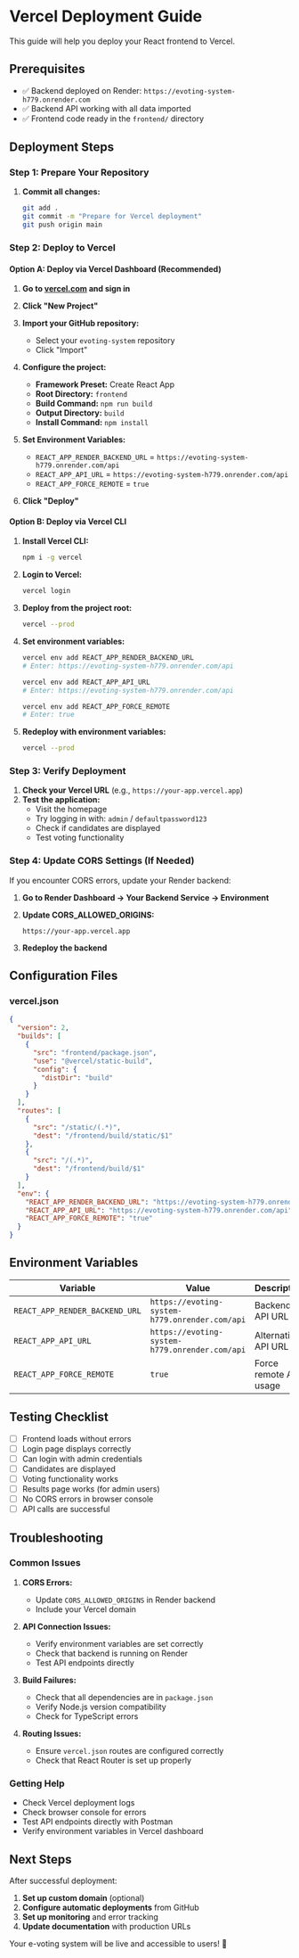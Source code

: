 # Vercel Deployment Guide

This guide will help you deploy your React frontend to Vercel.

## Prerequisites

- ✅ Backend deployed on Render: `https://evoting-system-h779.onrender.com`
- ✅ Backend API working with all data imported
- ✅ Frontend code ready in the `frontend/` directory

## Deployment Steps

### Step 1: Prepare Your Repository

1. **Commit all changes:**
   ```bash
   git add .
   git commit -m "Prepare for Vercel deployment"
   git push origin main
   ```

### Step 2: Deploy to Vercel

#### Option A: Deploy via Vercel Dashboard (Recommended)

1. **Go to [vercel.com](https://vercel.com) and sign in**
2. **Click "New Project"**
3. **Import your GitHub repository:**
   - Select your `evoting-system` repository
   - Click "Import"

4. **Configure the project:**
   - **Framework Preset:** Create React App
   - **Root Directory:** `frontend`
   - **Build Command:** `npm run build`
   - **Output Directory:** `build`
   - **Install Command:** `npm install`

5. **Set Environment Variables:**
   - `REACT_APP_RENDER_BACKEND_URL` = `https://evoting-system-h779.onrender.com/api`
   - `REACT_APP_API_URL` = `https://evoting-system-h779.onrender.com/api`
   - `REACT_APP_FORCE_REMOTE` = `true`

6. **Click "Deploy"**

#### Option B: Deploy via Vercel CLI

1. **Install Vercel CLI:**
   ```bash
   npm i -g vercel
   ```

2. **Login to Vercel:**
   ```bash
   vercel login
   ```

3. **Deploy from the project root:**
   ```bash
   vercel --prod
   ```

4. **Set environment variables:**
   ```bash
   vercel env add REACT_APP_RENDER_BACKEND_URL
   # Enter: https://evoting-system-h779.onrender.com/api
   
   vercel env add REACT_APP_API_URL
   # Enter: https://evoting-system-h779.onrender.com/api
   
   vercel env add REACT_APP_FORCE_REMOTE
   # Enter: true
   ```

5. **Redeploy with environment variables:**
   ```bash
   vercel --prod
   ```

### Step 3: Verify Deployment

1. **Check your Vercel URL** (e.g., `https://your-app.vercel.app`)
2. **Test the application:**
   - Visit the homepage
   - Try logging in with: `admin` / `defaultpassword123`
   - Check if candidates are displayed
   - Test voting functionality

### Step 4: Update CORS Settings (If Needed)

If you encounter CORS errors, update your Render backend:

1. **Go to Render Dashboard → Your Backend Service → Environment**
2. **Update CORS_ALLOWED_ORIGINS:**
   ```
   https://your-app.vercel.app
   ```

3. **Redeploy the backend**

## Configuration Files

### vercel.json
```json
{
  "version": 2,
  "builds": [
    {
      "src": "frontend/package.json",
      "use": "@vercel/static-build",
      "config": {
        "distDir": "build"
      }
    }
  ],
  "routes": [
    {
      "src": "/static/(.*)",
      "dest": "/frontend/build/static/$1"
    },
    {
      "src": "/(.*)",
      "dest": "/frontend/build/$1"
    }
  ],
  "env": {
    "REACT_APP_RENDER_BACKEND_URL": "https://evoting-system-h779.onrender.com/api",
    "REACT_APP_API_URL": "https://evoting-system-h779.onrender.com/api",
    "REACT_APP_FORCE_REMOTE": "true"
  }
}
```

## Environment Variables

| Variable | Value | Description |
|----------|-------|-------------|
| `REACT_APP_RENDER_BACKEND_URL` | `https://evoting-system-h779.onrender.com/api` | Backend API URL |
| `REACT_APP_API_URL` | `https://evoting-system-h779.onrender.com/api` | Alternative API URL |
| `REACT_APP_FORCE_REMOTE` | `true` | Force remote API usage |

## Testing Checklist

- [ ] Frontend loads without errors
- [ ] Login page displays correctly
- [ ] Can login with admin credentials
- [ ] Candidates are displayed
- [ ] Voting functionality works
- [ ] Results page works (for admin users)
- [ ] No CORS errors in browser console
- [ ] API calls are successful

## Troubleshooting

### Common Issues

1. **CORS Errors:**
   - Update `CORS_ALLOWED_ORIGINS` in Render backend
   - Include your Vercel domain

2. **API Connection Issues:**
   - Verify environment variables are set correctly
   - Check that backend is running on Render
   - Test API endpoints directly

3. **Build Failures:**
   - Check that all dependencies are in `package.json`
   - Verify Node.js version compatibility
   - Check for TypeScript errors

4. **Routing Issues:**
   - Ensure `vercel.json` routes are configured correctly
   - Check that React Router is set up properly

### Getting Help

- Check Vercel deployment logs
- Check browser console for errors
- Test API endpoints directly with Postman
- Verify environment variables in Vercel dashboard

## Next Steps

After successful deployment:

1. **Set up custom domain** (optional)
2. **Configure automatic deployments** from GitHub
3. **Set up monitoring** and error tracking
4. **Update documentation** with production URLs

Your e-voting system will be live and accessible to users! 🎉
